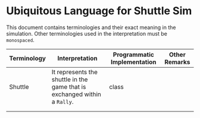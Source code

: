 # Ubiquitous Language for Shuttle Sim

This document contains terminologies and their exact meaning in the simulation. Other terminologies used in the interpretation must be `monospaced`.

 

| Terminology | Interpretation                                               | Programmatic Implementation | Other Remarks |
| ----------- | ------------------------------------------------------------ | --------------------------- | ------------- |
| Shuttle     | It represents the shuttle in the game that is exchanged within a `Rally`. | class                       |               |
|             |                                                              |                             |               |
|             |                                                              |                             |               |

